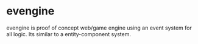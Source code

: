 # evengine

evengine is proof of concept web/game engine using an event system for all logic. Its similar to a entity-component system.